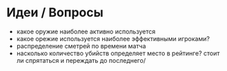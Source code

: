 # Идеи / Вопросы


- какое оружие наиболее активно используется
- какое орежие используется наиболее эффективными игроками?
- распределение сметрей по времени матча
- насколько количество убийств определяет место в рейтинге? стоит ли спрятаться и переждать до последнего/

